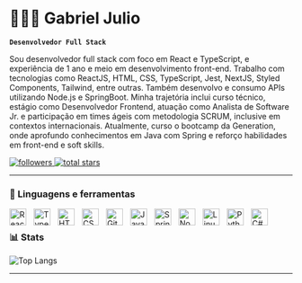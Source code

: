 # 🧑🏽‍💻 Gabriel Julio

**`Desenvolvedor Full Stack`**

Sou desenvolvedor full stack com foco em React e TypeScript, e experiência de 1 ano e meio em desenvolvimento front-end. Trabalho com tecnologias como ReactJS, HTML, CSS, TypeScript, Jest, NextJS, Styled Components, Tailwind, entre outras. Também desenvolvo e consumo APIs utilizando Node.js e SpringBoot.
Minha trajetória inclui curso técnico, estágio como Desenvolvedor Frontend, atuação como Analista de Software Jr. e participação em times ágeis com metodologia SCRUM, inclusive em contextos internacionais. Atualmente, curso o bootcamp da Generation, onde aprofundo conhecimentos em Java com Spring e reforço habilidades em front-end e soft skills.

<p align="left"> 
    <a href="https://github.com/GabsJJ?tab=followers">
        <img alt="followers" title="Me siga no Github" src="https://custom-icon-badges.demolab.com/github/followers/GabsJJ?color=236ad3&labelColor=1155ba&style=for-the-badge&logo=person-add&label=Follow&logoColor=white"/>
    </a>
    <a href="https://github.com/GabsJJ?tab=repositories&sort=stargazers">
        <img alt="total stars" title="Estrelas no GitHub" src="https://custom-icon-badges.demolab.com/github/stars/GabsJJ?color=55960c&style=for-the-badge&labelColor=488207&logo=star"/>
    </a>
</p>

---

### 🧰 Linguagens e ferramentas

<img align="left" alt="React" width="30px" style="padding-right:10px;" src="https://cdn.jsdelivr.net/gh/devicons/devicon/icons/react/react-original.svg" />
<img align="left" alt="TypeScript" width="30px" style="padding-right:10px;" src="https://cdn.jsdelivr.net/gh/devicons/devicon/icons/typescript/typescript-plain.svg" />
<img align="left" alt="HTML" width="30px" style="padding-right:10px;" src="https://cdn.jsdelivr.net/gh/devicons/devicon/icons/html5/html5-plain.svg" />
<img align="left" alt="CSS" width="30px" style="padding-right:10px;" src="https://cdn.jsdelivr.net/gh/devicons/devicon/icons/css3/css3-plain.svg" />
<img align="left" alt="Git" width="30px" style="padding-right:10px;" src="https://cdn.jsdelivr.net/gh/devicons/devicon/icons/git/git-original.svg" />
<img align="left" alt="Java" width="30px" style="padding-right:10px;" src="https://cdn.jsdelivr.net/gh/devicons/devicon/icons/java/java-original.svg"/>
<img align="left" alt="Spring" width="30px" style="padding-right:10px;" src="https://cdn.jsdelivr.net/gh/devicons/devicon/icons/spring/spring-original.svg" />
<img align="left" alt="NodeJS" width="30px" style="padding-right:10px;" src="https://cdn.jsdelivr.net/gh/devicons/devicon/icons/nodejs/nodejs-original.svg" />
<img align="left" alt="Linux" width="30px" style="padding-right:10px;" src="https://cdn.jsdelivr.net/gh/devicons/devicon/icons/linux/linux-original.svg" />
<img align="left" alt="Python" width="30px" style="padding-right:10px;" src="https://cdn.jsdelivr.net/gh/devicons/devicon/icons/python/python-plain.svg" />
<img align="left" alt="C#" width="30px" style="padding-right:10px;" src="https://cdn.jsdelivr.net/gh/devicons/devicon@latest/icons/csharp/csharp-original.svg" />

<br/>

### 📊 Stats

![Top Langs](https://github-readme-stats.vercel.app/api/top-langs/?username=GabsJJ&layout=compact&theme=dark&locale=pt-br)

---
[website]: https://gabsjj.github.io/projeto_portifolio/
[linkedin]: https://www.linkedin.com/in/gabriel-julio-2b9001190/